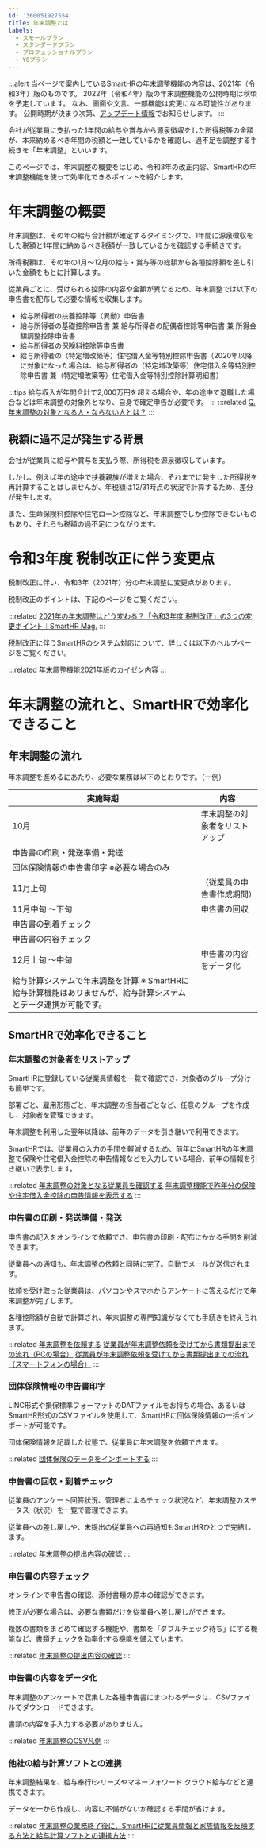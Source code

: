 ```yaml
---
id: '360051927554'
title: 年末調整とは
labels:
  - スモールプラン
  - スタンダードプラン
  - プロフェッショナルプラン
  - ¥0プラン
---
```

:::alert
当ページで案内しているSmartHRの年末調整機能の内容は、2021年（令和3年）版のものです。
2022年（令和4年）版の年末調整機能の公開時期は秋頃を予定しています。
なお、画面や文言、一部機能は変更になる可能性があります。
公開時期が決まり次第、[アップデート情報](https://smarthr.jp/update)でお知らせします。
:::

会社が従業員に支払った1年間の給与や賞与から源泉徴収をした所得税等の金額が、本来納めるべき年間の税額と一致しているかを確認し、過不足を調整する手続きを「年末調整」といいます。

このページでは、年末調整の概要をはじめ、令和3年の改正内容、SmartHRの年末調整機能を使って効率化できるポイントを紹介します。

# 年末調整の概要

年末調整は、その年の給与合計額が確定するタイミングで、1年間に源泉徴収をした税額と1年間に納めるべき税額が一致しているかを確認する手続きです。

所得税額は、その年の1月〜12月の給与・賞与等の総額から各種控除額を差し引いた金額をもとに計算します。

従業員ごとに、受けられる控除の内容や金額が異なるため、年末調整では以下の申告書を配布して必要な情報を収集します。

- 給与所得者の扶養控除等（異動）申告書
- 給与所得者の基礎控除申告書 兼 給与所得者の配偶者控除等申告書 兼 所得金額調整控除申告書
- 給与所得者の保険料控除等申告書
- 給与所得者の（特定増改築等）住宅借入金等特別控除申告書（2020年以降に対象になった場合は、給与所得者の（特定増改築等）住宅借入金等特別控除申告書 兼（特定増改築等）住宅借入金等特別控除計算明細書）

:::tips
給与収入が年間合計で2,000万円を超える場合や、年の途中で退職した場合などは年末調整の対象外となり、自身で確定申告が必要です。
:::
:::related
[Q. 年末調整の対象となる人・ならない人とは？](https://knowledge.smarthr.jp/hc/ja/articles/360026106894)
:::

## 税額に過不足が発生する背景

会社が従業員に給与や賞与を支払う際、所得税を源泉徴収しています。

しかし、例えば年の途中で扶養親族が増えた場合、それまでに発生した所得税を再計算することはしませんが、年税額は12/31時点の状況で計算するため、差分が発生します。

また、生命保険料控除や住宅ローン控除など、年末調整でしか控除できないものもあり、それらも税額の過不足につながります。

# 令和3年度 税制改正に伴う変更点

税制改正に伴い、令和3年（2021年）分の年末調整に変更点があります。

税制改正のポイントは、下記のページをご覧ください。

:::related
[2021年の年末調整はどう変わる？「令和3年度 税制改正」の3つの変更ポイント｜SmartHR Mag.](https://mag.smarthr.jp/procedure/detail/nencho_zeiseikaisei_2021/)
:::

税制改正に伴うSmartHRのシステム対応について、詳しくは以下のヘルプページをご覧ください。

:::related
[年末調整機能2021年版のカイゼン内容](https://knowledge.smarthr.jp/hc/ja/articles/360035369993)
:::

# 年末調整の流れと、SmartHRで効率化できること

## 年末調整の流れ

年末調整を進めるにあたり、必要な業務は以下のとおりです。（一例）

| **実施時期** | **内容** |
| --- | --- |
| 10月 | 年末調整の対象者をリストアップ |
| 申告書の印刷・発送準備・発送 |
| 団体保険情報の申告書印字 ※必要な場合のみ |
| 11月上旬 | （従業員の申告書作成期間） |
| 11月中旬 〜下旬 | 申告書の回収 |
| 申告書の到着チェック |
| 申告書の内容チェック |
| 12月上旬 〜中旬 | 申告書の内容をデータ化 |
| 給与計算システムで年末調整を計算 ※ SmartHRに給与計算機能はありませんが、給与計算システムとデータ連携が可能です。 |

## SmartHRで効率化できること

### 年末調整の対象者をリストアップ

SmartHRに登録している従業員情報を一覧で確認でき、対象者のグループ分けも簡単です。

部署ごと、雇用形態ごと、年末調整の担当者ごとなど、任意のグループを作成し、対象者を管理できます。

年末調整を利用した翌年以降は、前年のデータを引き継いで利用できます。

SmartHRでは、従業員の入力の手間を軽減するため、前年にSmartHRの年末調整で保険や住宅借入金控除の申告情報などを入力している場合、前年の情報を引き継いで表示します。

:::related
[年末調整の対象となる従業員を確認する](https://knowledge.smarthr.jp/hc/ja/articles/360035370493)
[年末調整機能で昨年分の保険や住宅借入金控除の申告情報を表示する](https://knowledge.smarthr.jp/hc/ja/articles/360035370453)
:::

### 申告書の印刷・発送準備・発送

申告書の記入をオンラインで依頼でき、申告書の印刷・配布にかかる手間を削減できます。

従業員への通知も、年末調整の依頼と同時に完了。自動でメールが送信されます。

依頼を受け取った従業員は、パソコンやスマホからアンケートに答えるだけで年末調整が完了します。

各種控除額が自動で計算され、年末調整の専門知識がなくても手続きを終えられます。

:::related
[年末調整を依頼する](https://knowledge.smarthr.jp/hc/ja/articles/360035370313)
[従業員が年末調整依頼を受けてから書類提出までの流れ（PCの場合）](https://knowledge.smarthr.jp/hc/ja/articles/360037014354)
[従業員が年末調整依頼を受けてから書類提出までの流れ（スマートフォンの場合）](https://knowledge.smarthr.jp/hc/ja/articles/4405556671641)
:::

### 団体保険情報の申告書印字

LINC形式や損保標準フォーマットのDATファイルをお持ちの場合、あるいはSmartHR形式のCSVファイルを使用して、SmartHRに団体保険情報の一括インポートが可能です。

団体保険情報を記載した状態で、従業員に年末調整を依頼できます。

:::related
[団体保険のデータをインポートする](https://knowledge.smarthr.jp/hc/ja/articles/360036159813)
:::

### 申告書の回収・到着チェック

従業員のアンケート回答状況、管理者によるチェック状況など、年末調整のステータス（状況）を一覧で管理できます。

従業員への差し戻しや、未提出の従業員への再通知もSmartHRひとつで完結します。

:::related
[年末調整の提出内容の確認](https://knowledge.smarthr.jp/hc/ja/sections/360009522073-%E6%8F%90%E5%87%BA%E5%86%85%E5%AE%B9%E3%81%AE%E7%A2%BA%E8%AA%8D)
:::

### 申告書の内容チェック

オンラインで申告書の確認、添付書類の原本の確認ができます。

修正が必要な場合は、必要な書類だけを従業員へ差し戻しができます。

複数の書類をまとめて確認する機能や、書類を「ダブルチェック待ち」にする機能など、書類チェックを効率化する機能を備えています。

:::related
[年末調整の提出内容の確認](https://knowledge.smarthr.jp/hc/ja/sections/360009522073-%E6%8F%90%E5%87%BA%E5%86%85%E5%AE%B9%E3%81%AE%E7%A2%BA%E8%AA%8D)
:::

### 申告書の内容をデータ化

年末調整のアンケートで収集した各種申告書にまつわるデータは、CSVファイルでダウンロードできます。

書類の内容を手入力する必要がありません。

:::related
[年末調整のCSV凡例](https://knowledge.smarthr.jp/hc/ja/sections/360005381253)
:::

### 他社の給与計算ソフトとの連携

年末調整結果を、給与奉行iシリーズやマネーフォワード クラウド給与などと連携できます。

データを一から作成し、内容に不備がないか確認する手間が省けます。

:::related
[年末調整の業務終了後に、SmartHRに従業員情報と家族情報を反映する方法と給与計算ソフトとの連携方法](https://knowledge.smarthr.jp/hc/ja/articles/4405495798937)
:::

